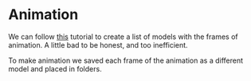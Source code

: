 # Animation

We can follow [this](https://rdmilligan.wordpress.com/2015/11/30/blender-animation-in-opengl-mark-ii/) tutorial to create a list of models with the frames of animation. A little bad to be honest, and too inefficient.

To make animation we saved each frame of the animation as a different model and placed in folders.


